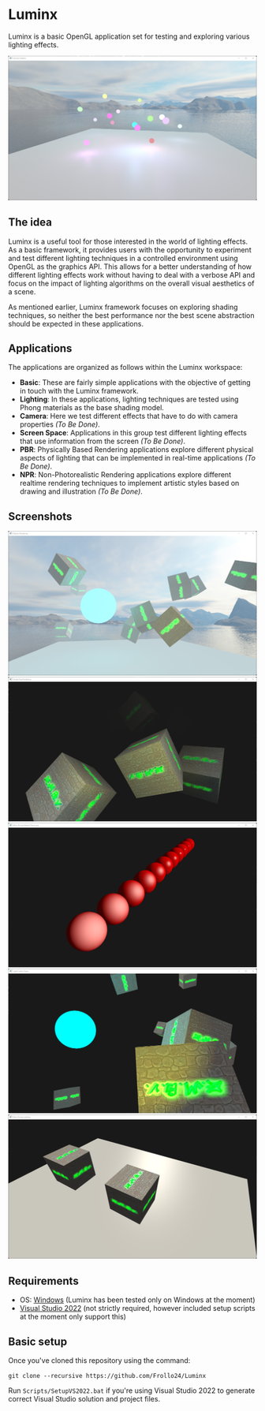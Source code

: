 # Luminx
Luminx is a basic OpenGL application set for testing and exploring various lighting effects.

![Luminx Dev](./Resources/Screenshots/UniformBuffers.png)

## The idea
Luminx is a useful tool for those interested in the world of lighting effects. As a basic framework, it provides users with the opportunity to experiment and test different lighting techniques in a controlled environment using OpenGL as the graphics API. This allows for a better understanding of how different lighting effects work without having to deal with a verbose API and focus on the impact of lighting algorithms on the overall visual aesthetics of a scene.

As mentioned earlier, Luminx framework focuses on exploring shading techniques, so neither the best performance nor the best scene abstraction should be expected in these applications.

## Applications
The applications are organized as follows within the Luminx workspace:
- **Basic**: These are fairly simple applications with the objective of getting in touch with the Luminx framework.
- **Lighting**: In these applications, lighting techniques are tested using Phong materials as the base shading model.
- **Camera**: Here we test different effects that have to do with camera properties *(To Be Done)*.
- **Screen Space**: Applications in this group test different lighting effects that use information from the screen *(To Be Done)*.
- **PBR**: Physically Based Rendering applications explore different physical aspects of lighting that can be implemented in real-time applications *(To Be Done)*.
- **NPR**: Non-Photorealistic Rendering applications explore different realtime rendering techniques to implement artistic styles based on drawing and illustration *(To Be Done)*.

## Screenshots

![Skybox Rendering](./Resources/Screenshots/SkyboxRendering.png)
![Fog Rendering](./Resources/Screenshots/FogRendering.png)
![Phong Material Showcase](./Resources/Screenshots/PhongMaterialShowcase.png)
![Light Casters](./Resources/Screenshots/LightCasters.png)
![Blinn Phong Lighting](./Resources/Screenshots/BlinnPhongLighting.png)

## Requirements
- OS: [Windows](https://www.microsoft.com/es-es/windows) (Luminx has been tested only on Windows at the moment)
- [Visual Studio 2022](https://visualstudio.com) (not strictly required, however included setup scripts at the moment only support this)

## Basic setup
Once you've cloned this repository using the command:

	git clone --recursive https://github.com/Frollo24/Luminx

Run `Scripts/SetupVS2022.bat` if you're using Visual Studio 2022 to generate correct Visual Studio solution and project files.